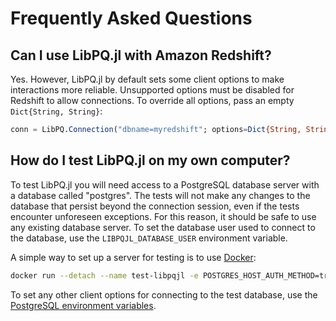 # Frequently Asked Questions

## Can I use LibPQ.jl with Amazon Redshift?

Yes.
However, LibPQ.jl by default sets some client options to make interactions more reliable.
Unsupported options must be disabled for Redshift to allow connections.
To override all options, pass an empty `Dict{String, String}`:

```julia
conn = LibPQ.Connection("dbname=myredshift"; options=Dict{String, String}())
```

## How do I test LibPQ.jl on my own computer?

To test LibPQ.jl you will need access to a PostgreSQL database server with a database called "postgres".
The tests will not make any changes to the database that persist beyond the connection session, even if the tests encounter unforeseen exceptions.
For this reason, it should be safe to use any existing database server.
To set the database user used to connect to the database, use the `LIBPQJL_DATABASE_USER` environment variable.

A simple way to set up a server for testing is to use [Docker](https://hub.docker.com/search/?type=edition&offering=community):

```sh
docker run --detach --name test-libpqjl -e POSTGRES_HOST_AUTH_METHOD=trust -p 5432:5432 postgres
```

To set any other client options for connecting to the test database, use the [PostgreSQL environment variables](https://www.postgresql.org/docs/12/libpq-envars.html).
